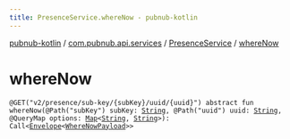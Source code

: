 ```yaml
---
title: PresenceService.whereNow - pubnub-kotlin
---
```


[pubnub-kotlin](../../index.html) / [com.pubnub.api.services](../index.html) / [PresenceService](index.html) / [whereNow](./where-now.html)

# whereNow

`@GET("v2/presence/sub-key/{subKey}/uuid/{uuid}") abstract fun whereNow(@Path("subKey") subKey: `[`String`](https://kotlinlang.org/api/latest/jvm/stdlib/kotlin/-string/index.html)`, @Path("uuid") uuid: `[`String`](https://kotlinlang.org/api/latest/jvm/stdlib/kotlin/-string/index.html)`, @QueryMap options: `[`Map`](https://kotlinlang.org/api/latest/jvm/stdlib/kotlin.collections/-map/index.html)`<`[`String`](https://kotlinlang.org/api/latest/jvm/stdlib/kotlin/-string/index.html)`, `[`String`](https://kotlinlang.org/api/latest/jvm/stdlib/kotlin/-string/index.html)`>): Call<`[`Envelope`](../../com.pubnub.api.models.server/-envelope/index.html)`<`[`WhereNowPayload`](../../com.pubnub.api.models.server.presence/-where-now-payload/index.html)`>>`